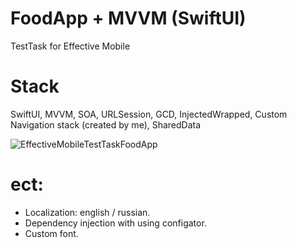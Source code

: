 # FoodApp + MVVM (SwiftUI)
TestTask for Effective Mobile

# Stack
SwiftUI, MVVM, SOA, URLSession, GCD, InjectedWrapped, Custom Navigation stack (created by me), SharedData

![EffectiveMobileTestTaskFoodApp](https://github.com/AlexShtandaruk/FoodApp/assets/125973696/ebcfaf98-5dcc-4ae9-8a1b-1133b90d5c04)

# ect:
- Localization: english / russian.
- Dependency injection with using configator.
- Custom font.
